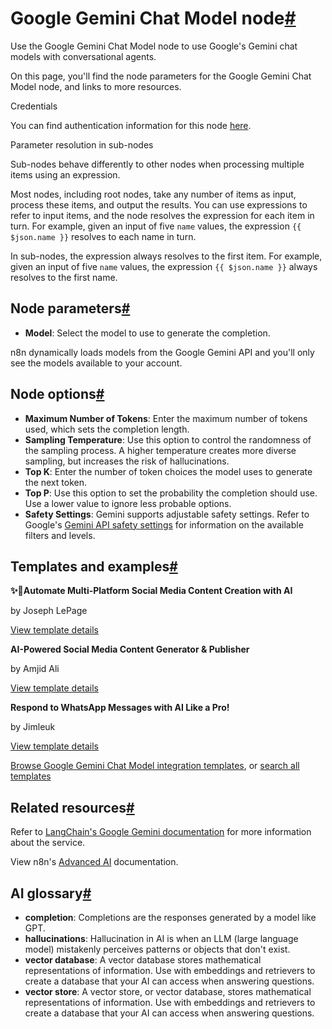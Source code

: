[](https://github.com/n8n-io/n8n-docs/edit/main/docs/integrations/builtin/cluster-nodes/sub-nodes/n8n-nodes-langchain.lmchatgooglegemini.md "Edit this page")

# Google Gemini Chat Model node[#](#google-gemini-chat-model-node "Permanent link")

Use the Google Gemini Chat Model node to use Google's Gemini chat models with conversational agents.

On this page, you'll find the node parameters for the Google Gemini Chat Model node, and links to more resources.

Credentials

You can find authentication information for this node [here](../../../credentials/googleai/).

Parameter resolution in sub-nodes

Sub-nodes behave differently to other nodes when processing multiple items using an expression.

Most nodes, including root nodes, take any number of items as input, process these items, and output the results. You can use expressions to refer to input items, and the node resolves the expression for each item in turn. For example, given an input of five `name` values, the expression `{{ $json.name }}` resolves to each name in turn.

In sub-nodes, the expression always resolves to the first item. For example, given an input of five `name` values, the expression `{{ $json.name }}` always resolves to the first name.

## Node parameters[#](#node-parameters "Permanent link")

*   **Model**: Select the model to use to generate the completion.

n8n dynamically loads models from the Google Gemini API and you'll only see the models available to your account.

## Node options[#](#node-options "Permanent link")

*   **Maximum Number of Tokens**: Enter the maximum number of tokens used, which sets the completion length.
*   **Sampling Temperature**: Use this option to control the randomness of the sampling process. A higher temperature creates more diverse sampling, but increases the risk of hallucinations.
*   **Top K**: Enter the number of token choices the model uses to generate the next token.
*   **Top P**: Use this option to set the probability the completion should use. Use a lower value to ignore less probable options.
*   **Safety Settings**: Gemini supports adjustable safety settings. Refer to Google's [Gemini API safety settings](https://ai.google.dev/docs/safety_setting_gemini) for information on the available filters and levels.

## Templates and examples[#](#templates-and-examples "Permanent link")

**✨🤖Automate Multi-Platform Social Media Content Creation with AI**

by Joseph LePage

[View template details](https://n8n.io/workflows/3066-automate-multi-platform-social-media-content-creation-with-ai/)

**AI-Powered Social Media Content Generator & Publisher**

by Amjid Ali

[View template details](https://n8n.io/workflows/2950-ai-powered-social-media-content-generator-and-publisher/)

**Respond to WhatsApp Messages with AI Like a Pro!**

by Jimleuk

[View template details](https://n8n.io/workflows/2466-respond-to-whatsapp-messages-with-ai-like-a-pro/)

[Browse Google Gemini Chat Model integration templates](https://n8n.io/integrations/google-gemini-chat-model/), or [search all templates](https://n8n.io/workflows/)

## Related resources[#](#related-resources "Permanent link")

Refer to [LangChain's Google Gemini documentation](https://js.langchain.com/docs/integrations/chat/google_generativeai) for more information about the service.

View n8n's [Advanced AI](../../../../../advanced-ai/) documentation.

## AI glossary[#](#ai-glossary "Permanent link")

*   **completion**: Completions are the responses generated by a model like GPT.
*   **hallucinations**: Hallucination in AI is when an LLM (large language model) mistakenly perceives patterns or objects that don't exist.
*   **vector database**: A vector database stores mathematical representations of information. Use with embeddings and retrievers to create a database that your AI can access when answering questions.
*   **vector store**: A vector store, or vector database, stores mathematical representations of information. Use with embeddings and retrievers to create a database that your AI can access when answering questions.